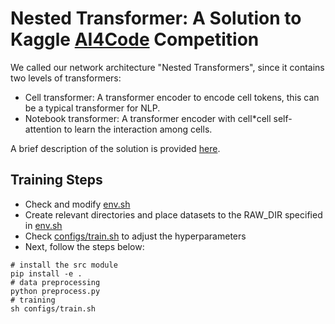 Nested Transformer: A Solution to Kaggle [AI4Code](https://www.kaggle.com/competitions/AI4CodeGoogle) Competition
========================================================================
We called our network architecture "Nested Transformers", since it contains two levels of transformers:

- Cell transformer: A transformer encoder to encode cell tokens, this can be a typical transformer for NLP.
- Notebook transformer: A transformer encoder with cell*cell self-attention to learn the interaction among cells.

A brief description of the solution is provided [here](https://www.kaggle.com/competitions/AI4Code/discussion/343680).

Training Steps
--------------
- Check and modify [env.sh](https://github.com/ShinSiangChoong/ai4code_nested_transformers/blob/post_comp_refactoring/env.sh)
- Create relevant directories and place datasets to the RAW_DIR specified in [env.sh](https://github.com/ShinSiangChoong/ai4code_nested_transformers/blob/post_comp_refactoring/env.sh)
- Check [configs/train.sh](https://github.com/ShinSiangChoong/ai4code_nested_transformers/blob/post_comp_refactoring/configs/train.sh) to adjust the hyperparameters
- Next, follow the steps below:
```
# install the src module
pip install -e .
# data preprocessing
python preprocess.py
# training
sh configs/train.sh
```




